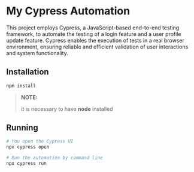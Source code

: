 # My Cypress Automation

This project employs Cypress, a JavaScript-based end-to-end testing framework, to automate the testing of a login feature and a user profile update feature. Cypress enables the execution of tests in a real browser environment, ensuring reliable and efficient validation of user interactions and system functionality.


## Installation
```bash
npm install
```

> **NOTE:**
>
> it is necessary to have **node** installed


## Running
```bash
# You open the Cypress UI
npx cypress open

# Run the automation by command line
npx cypress run
```
